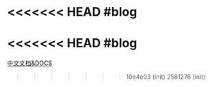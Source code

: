 <<<<<<< HEAD
#blog
=======
<<<<<<< HEAD
#blog
=======
[中文文档&DOCS](https://docs.hojun.cn/sakura/docs/)
>>>>>>> 10e4e03 (init)
>>>>>>> 2581276 (init)
